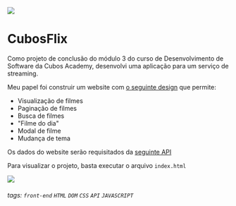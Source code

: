 ![](https://i.imgur.com/xG74tOh.png)

# CubosFlix

Como projeto de conclusão do módulo 3 do curso de Desenvolvimento de Software da Cubos Academy, desenvolvi uma aplicação para um serviço de streaming.

Meu papel foi construir um website com [o seguinte design](https://www.figma.com/file/CLrsT8zY1Tfr53dinLljMu/Desafio-M%C3%B3dulo-2----2.0?node-id=0%3A1) que permite:

- Visualização de filmes
- Paginação de filmes
- Busca de filmes
- "Filme do dia"
- Modal de filme
- Mudança de tema

Os dados do website serão requisitados da [seguinte API](https://tmdb-proxy.cubos-academy.workers.dev)

Para visualizar o projeto, basta executar o arquivo `index.html`

![](https://i.imgur.com/gR0K8BK.png)

###### tags: `front-end` `HTML` `DOM` `CSS` `API` `JAVASCRIPT`